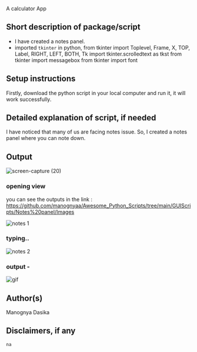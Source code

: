 A calculator App
## Short description of package/script
- I have created a notes panel. 
- imported `tkinter` in python, from tkinter import Toplevel, Frame, X, TOP, Label, RIGHT, LEFT, BOTH, Tk
import tkinter.scrolledtext as tkst
from tkinter import messagebox
from tkinter import font

## Setup instructions
Firstly, download the python script in your local computer and run it, it will work successfully.

## Detailed explanation of script, if needed
I have noticed that many of us are facing notes issue. So, I created a notes panel where you can note down. 

## Output
![screen-capture (20)](https://user-images.githubusercontent.com/77045147/122015018-5a37b980-cddd-11eb-826f-cff7431e9889.gif)

### opening view
you can see the outputs in the link : https://github.com/manognyaa/Awesome_Python_Scripts/tree/main/GUIScripts/Notes%20panel/Images

![notes 1](https://user-images.githubusercontent.com/77045147/122014438-c665ed80-cddc-11eb-8489-6f518b0b5da0.png)

### typing..
![notes 2](https://user-images.githubusercontent.com/77045147/122014493-d41b7300-cddc-11eb-88e7-03808bd497ee.png)

### output -
![gif](https://user-images.githubusercontent.com/77045147/122014536-e1386200-cddc-11eb-8147-32070c8b5869.gif)


## Author(s)

Manognya Dasika

## Disclaimers, if any
`na`
